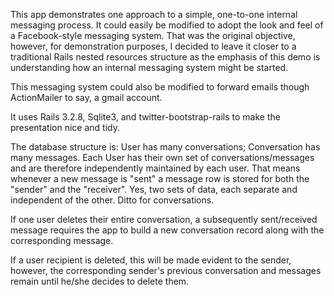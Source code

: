 This app demonstrates one approach to a simple, one-to-one internal messaging process. It could easily be modified to adopt the look and feel of a Facebook-style messaging system. That was the original objective, however, for demonstration purposes, I decided to leave it closer to a traditional Rails nested resources structure as the emphasis of this demo is understanding how an internal messaging system might be started.

This messaging system could also be modified to forward emails though ActionMailer to say, a gmail account.

It uses Rails 3.2.8, Sqlite3, and twitter-bootstrap-rails to make the presentation nice and tidy.

The database structure is: User has many conversations; Conversation has many messages. Each User has their own set of conversations/messages and are therefore independently maintained by each user. That means whenever a new message is "sent" a message row is stored for both the "sender" and the "receiver". Yes, two sets of data, each separate and independent of the other. Ditto for conversations. 

If one user deletes their entire conversation, a subsequently sent/received message requires the app to build a new conversation record along with the corresponding message.

If a user recipient is deleted, this will be made evident to the sender, however, the corresponding sender's previous conversation and messages remain until he/she decides to delete them.  